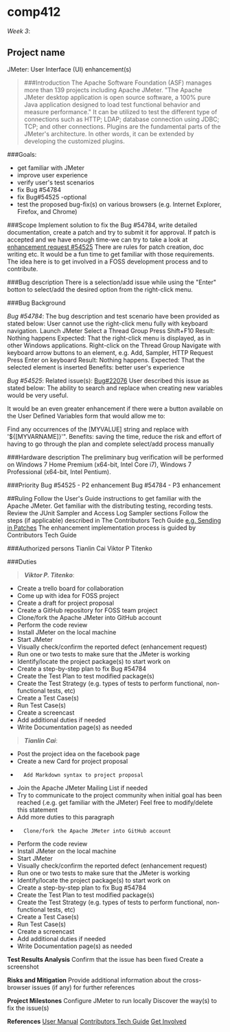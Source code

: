comp412
=======================
*Week 3*:

Project name
-----------------
JMeter: User Interface (UI) enhancement(s)

>###Introduction
The Apache Software Foundation (ASF) manages more than 139 projects including Apache JMeter. "The Apache JMeter desktop application is open source software, a 100% pure Java application designed to load test functional behavior and measure performance." It can be utilized to test the different type of connections such as HTTP; LDAP; database connection using JDBC; TCP; and other connections. Plugins are the fundamental parts of the JMeter's architecture. In other words, it can be extended by developing the customized plugins.

###Goals:
 - get familiar with JMeter
- improve user experience
- verify user's test scenarios
- fix Bug #54784
- fix Bug#54525 -optional
- test the proposed bug-fix(s) on various browsers (e.g. Internet Explorer, Firefox, and Chrome)

###Scope
Implement solution to fix the Bug #54784, write detailed documentation, create a patch and try to submit it for approval.
If patch is accepted and we have enough time-we can try to take a look at [enhancement request #54525](https://issues.apache.org/bugzilla/show_bug.cgi?id=54525)
There are rules for patch creation, doc writing etc. It would be a fun time to get familiar with those requirements. The idea here is to get involved in a FOSS development process and to contribute.

###Bug description
There is a selection/add issue while using the "Enter" botton to select/add the desired option from the right-click menu.

###Bug Background

*Bug #54784*:
The bug description and test scenario have been provided as stated below: User cannot use the right-click menu fully with keyboard navigation.
    Launch JMeter
    Select a Thread Group
    Press Shift+F10
Result: Nothing happens
Expected: That the right-click menu is displayed, as in other Windows applications.
    Right-click on the Thread Group
    Navigate with keyboard arrow buttons to an element, e.g. Add, Sampler, HTTP Request
    Press Enter on keyboard
Result: Nothing happens.
Expected: That the selected element is inserted
Benefits: better user's experience

*Bug #54525*:
          Related issue(s): [Bug#22076](https://issues.apache.org/bugzilla/show_bug.cgi?id=22076)
User described this issue as stated below:
The ability to search and replace when creating new variables would be very useful. 

It would be an even greater enhancement if there were a button available on the User Defined Variables form that would allow me to:

Find any occurrences of the [MYVALUE] string and replace with '${[MYVARNAME]}'".
Benefits: saving the time, reduce the risk and effort of having to go through the plan and complete select/add process manually

###Hardware description
The preliminary bug verification will be performed on Windows 7 Home Premium (x64-bit, Intel Core i7), Windows 7 Professional (x64-bit, Intel Pentium).

###Priority
Bug #54525 - P2 enhancement
Bug #54784 - P3 enhancement

##Ruling
Follow the User's Guide instructions to get familiar with the Apache JMeter.
Get familiar with the distributing testing, recording tests.
Review the JUnit Sampler and Access Log Sampler sections
Follow the steps (if applicable) described in The Contributors Tech Guide [e.g. Sending in Patches](https://www.apache.org/dev/contributors) 
The enhancement implementation process is guided by Contributors Tech Guide 

###Authorized persons
Tianlin Cai
Viktor P Titenko

###Duties
>***Viktor P. Titenko***:
-	Create a trello board for collaboration
-	Come up with idea for FOSS project
-	Create a draft for project proposal 
-	Create a GitHub repository for FOSS team project
-	Clone/fork the Apache JMeter into GitHub account
-	Perform the code review
-	Install JMeter on the local machine
-	Start JMeter
-	Visually check/confirm the reported defect (enhancement request)
-	Run one or two tests to make sure that the JMeter is working
-	Identify/locate the project package(s) to start work on
-	Create a step-by-step plan to fix Bug #54784 
-	Create the Test Plan to test modified package(s)
-	Create the Test Strategy (e.g. types of tests to perform functional, non-functional tests, etc)
-	Create a Test Case(s)
-	Run Test Case(s)
-	Create a screencast
-	Add additional duties if needed
-	Write Documentation page(s) as needed

>***Tianlin Cai***:
-	Post the project idea on the facebook page
-	Create a new Card for project proposal
-       Add Markdown syntax to project proposal
-	Join the Apache JMeter Mailing List if needed
-	Try to communicate to the project community when initial goal has been reached (.e.g. get familiar with the JMeter)  Feel free to modify/delete this statement 
-	Add more duties to this paragraph
-       Clone/fork the Apache JMeter into GitHub account
-	Perform the code review
-	Install JMeter on the local machine
-	Start JMeter
-	Visually check/confirm the reported defect (enhancement request)
-	Run one or two tests to make sure that the JMeter is working
-	Identify/locate the project package(s) to start work on
-	Create a step-by-step plan to fix Bug #54784 
-	Create the Test Plan to test modified package(s)
-	Create the Test Strategy (e.g. types of tests to perform functional, non-functional tests, etc)
-	Create a Test Case(s)
-	Run Test Case(s)
-	Create a screencast
-	Add additional duties if needed
-	Write Documentation page(s) as needed

**Test Results Analysis**
Confirm that the issue has been fixed
Create a screenshot

**Risks and Mitigation**
Provide additional information about the cross-browser issues (if any) for further references

**Project Milestones**
Configure JMeter to run locally
Discover the way(s) to fix the issue(s)

**References**
[User Manual](https://jmeter.apache.org/usermanual/)
[Contributors Tech Guide](https://www.apache.org/dev/contributors)
[Get Involved](https://www.apache.org/foundation/getinvolved.html)

